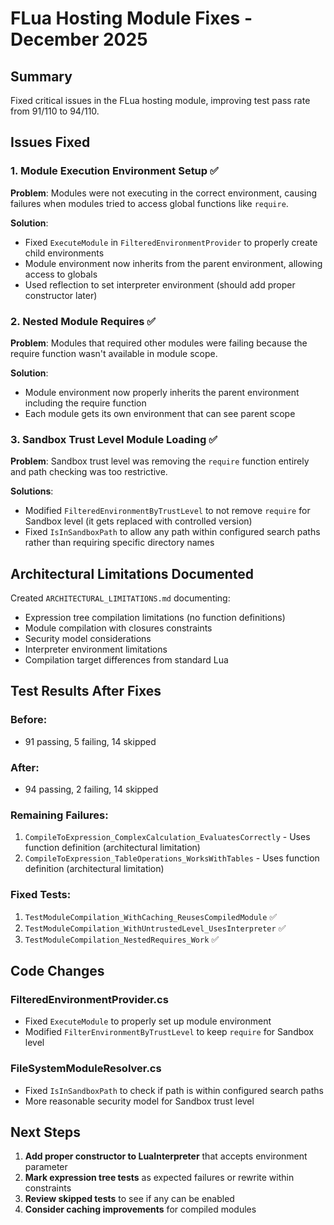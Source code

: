# FLua Hosting Module Fixes - December 2025

## Summary
Fixed critical issues in the FLua hosting module, improving test pass rate from 91/110 to 94/110.

## Issues Fixed

### 1. Module Execution Environment Setup ✅
**Problem**: Modules were not executing in the correct environment, causing failures when modules tried to access global functions like `require`.

**Solution**: 
- Fixed `ExecuteModule` in `FilteredEnvironmentProvider` to properly create child environments
- Module environment now inherits from the parent environment, allowing access to globals
- Used reflection to set interpreter environment (should add proper constructor later)

### 2. Nested Module Requires ✅
**Problem**: Modules that required other modules were failing because the require function wasn't available in module scope.

**Solution**:
- Module environment now properly inherits the parent environment including the require function
- Each module gets its own environment that can see parent scope

### 3. Sandbox Trust Level Module Loading ✅
**Problem**: Sandbox trust level was removing the `require` function entirely and path checking was too restrictive.

**Solutions**:
- Modified `FilteredEnvironmentByTrustLevel` to not remove `require` for Sandbox level (it gets replaced with controlled version)
- Fixed `IsInSandboxPath` to allow any path within configured search paths rather than requiring specific directory names

## Architectural Limitations Documented

Created `ARCHITECTURAL_LIMITATIONS.md` documenting:
- Expression tree compilation limitations (no function definitions)
- Module compilation with closures constraints
- Security model considerations
- Interpreter environment limitations
- Compilation target differences from standard Lua

## Test Results After Fixes

### Before:
- 91 passing, 5 failing, 14 skipped

### After:
- 94 passing, 2 failing, 14 skipped

### Remaining Failures:
1. `CompileToExpression_ComplexCalculation_EvaluatesCorrectly` - Uses function definition (architectural limitation)
2. `CompileToExpression_TableOperations_WorksWithTables` - Uses function definition (architectural limitation)

### Fixed Tests:
1. `TestModuleCompilation_WithCaching_ReusesCompiledModule` ✅
2. `TestModuleCompilation_WithUntrustedLevel_UsesInterpreter` ✅
3. `TestModuleCompilation_NestedRequires_Work` ✅

## Code Changes

### FilteredEnvironmentProvider.cs
- Fixed `ExecuteModule` to properly set up module environment
- Modified `FilterEnvironmentByTrustLevel` to keep `require` for Sandbox level

### FileSystemModuleResolver.cs
- Fixed `IsInSandboxPath` to check if path is within configured search paths
- More reasonable security model for Sandbox trust level

## Next Steps

1. **Add proper constructor to LuaInterpreter** that accepts environment parameter
2. **Mark expression tree tests** as expected failures or rewrite within constraints
3. **Review skipped tests** to see if any can be enabled
4. **Consider caching improvements** for compiled modules